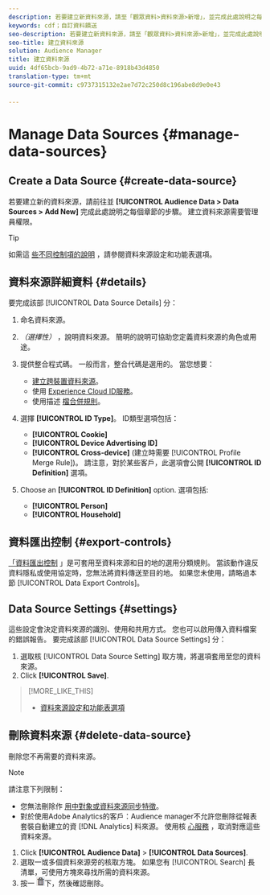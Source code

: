 ```yaml
---
description: 若要建立新資料來源，請至「觀眾資料>資料來源>新增」，並完成此處說明之每個章節的步驟。 建立資料來源需要管理員權限。
keywords: cdf；自訂資料饋送
seo-description: 若要建立新資料來源，請至「觀眾資料>資料來源>新增」，並完成此處說明之每個章節的步驟。 建立資料來源需要管理員權限。
seo-title: 建立資料來源
solution: Audience Manager
title: 建立資料來源
uuid: 4df65bcb-9ad9-4b72-a71e-8918b43d4850
translation-type: tm+mt
source-git-commit: c9737315132e2ae7d72c250d8c196abe8d9e0e43

---
```



# Manage Data Sources {#manage-data-sources}

## Create a Data Source {#create-data-source}

若要建立新的資料來源，請前往並 **[!UICONTROL Audience Data > Data Sources > Add New]** 完成此處說明之每個章節的步驟。 建立資料來源需要管理員權限。

<!-- create-datasource.xml -->

>[!TIP]
>
>如需這 [些不同控制項的說明](../features/datasources-list-and-settings.md#settings-menu-options) ，請參閱資料來源設定和功能表選項。

## 資料來源詳細資料 {#details}

要完成該部 [!UICONTROL Data Source Details] 分：

1. 命名資料來源。
1. *（選擇性）* ，說明資料來源。 簡明的說明可協助您定義資料來源的角色或用途。
1. 提供整合程式碼。 一般而言，整合代碼是選用的。 當您想要：

   * [建立跨裝置資料來源](../features/profile-merge-rules/merge-rules-start.md#create-data-source)。
   * 使用 [Experience Cloud ID服務](https://marketing.adobe.com/resources/help/en_US/mcvid/)。
   * 使用描述 [檔合併規則](../features/profile-merge-rules/merge-rules-start.md)。

1. 選擇 **[!UICONTROL ID Type]**。 ID類型選項包括：

   * **[!UICONTROL Cookie]**
   * **[!UICONTROL Device Advertising ID]**
   * **[!UICONTROL Cross-device]** (建立時需要 [!UICONTROL Profile Merge Rule])。 請注意，對於某些客戶，此選項會公開 **[!UICONTROL ID Definition]** 選項。

1. Choose an **[!UICONTROL ID Definition]** option. 選項包括:

   * **[!UICONTROL Person]**
   * **[!UICONTROL Household]**

## 資料匯出控制 {#export-controls}

[「資料匯出控制](../features/data-export-controls.md) 」是可套用至資料來源和目的地的選用分類規則。 當該動作違反資料隱私或使用協定時，您無法將資料傳送至目的地。 如果您未使用，請略過本節 [!UICONTROL Data Export Controls]。

## Data Source Settings {#settings}

這些設定會決定資料來源的識別、使用和共用方式。 您也可以啟用傳入資料檔案的錯誤報告。 要完成該部 [!UICONTROL Data Source Settings] 分：

1. 選取核 [!UICONTROL Data Source Setting] 取方塊，將選項套用至您的資料來源。
2. Click **[!UICONTROL Save]**.

>[!MORE_LIKE_THIS]
>
>* [資料來源設定和功能表選項](../features/datasources-list-and-settings.md#settings-menu-options)


## 刪除資料來源 {#delete-data-source}

<!-- t_datasource_delete.xml -->

刪除您不再需要的資料來源。

>[!NOTE]
>
>請注意下列限制：
>
>* 您無法刪除作 [用中對象或資料來源同步特徵](../features/traits/client-activity-synced-audience-traits.md)。
>* 對於使用Adobe Analytics的客戶：Audience manager不允許您刪除從報表套裝自動建立的資 [!DNL Analytics] 料來源。 使用核 [心服務](https://marketing.adobe.com/resources/help/en_US/mcloud/) ，取消對應這些資料來源。


1. Click **[!UICONTROL Audience Data]** &gt; **[!UICONTROL Data Sources]**.
1. 選取一或多個資料來源旁的核取方塊。
如果您有 [!UICONTROL Search] 長清單，可使用方塊來尋找所需的資料來源。
1. 按一 ![](assets/icon_trash.png)下，然後確認刪除。